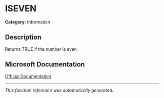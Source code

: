 # ISEVEN

**Category:** Information

## Description
Returns TRUE if the number is even

## Microsoft Documentation
[Official Documentation](https://support.microsoft.com//en-us/office/iseven-function-aa15929a-d77b-4fbb-92f4-2f479af55356)

---
*This function reference was automatically generated.*
